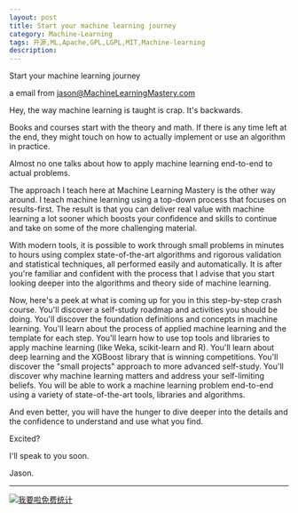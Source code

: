 ```yaml
---
layout: post
title: Start your machine learning journey
category: Machine-Learning
tags: 开源,ML,Apache,GPL,LGPL,MIT,Machine-learning
description: 
---
```


Start your machine learning journey

a email from jason@MachineLearningMastery.com

Hey, the way machine learning is taught is crap. It's backwards. 

Books and courses start with the theory and math. If there is any time left at the end, they might touch on how to actually implement or use an algorithm in practice.

Almost no one talks about how to apply machine learning end-to-end to actual problems.

The approach I teach here at Machine Learning Mastery is the other way around. I teach machine learning using a top-down process that focuses on results-first. The result is that you can deliver real value with machine learning a lot sooner which boosts your confidence and skills to continue and take on some of the more challenging material.

With modern tools, it is possible to work through small problems in minutes to hours using complex state-of-the-art algorithms and rigorous validation and statistical techniques, all performed easily and automatically. It is after you're familiar and confident with the process that I advise that you start looking deeper into the algorithms and theory side of machine learning. 

Now, here's a peek at what is coming up for you in this step-by-step crash course.
You'll discover a self-study roadmap and activities you should be doing.
You'll discover the foundation definitions and concepts in machine learning.
You'll learn about the process of applied machine learning and the template for each step.
You'll learn how to use top tools and libraries to apply machine learning (like Weka, scikit-learn and R).
You'll learn about deep learning and the XGBoost library that is winning competitions.
You'll discover the "small projects" approach to more advanced self-study.
You'll discover why machine learning matters and address your self-limiting beliefs.
You will be able to work a machine learning problem end-to-end using a variety of state-of-the-art tools, libraries and algorithms. 

And even better, you will have the hunger to dive deeper into the details and the confidence to understand and use what you find.

Excited?

I'll speak to you soon.

Jason.

---

<script language="javascript" type="text/javascript" src="//js.users.51.la/19176892.js"></script>
<noscript><a href="//www.51.la/?19176892" target="_blank"><img alt="&#x6211;&#x8981;&#x5566;&#x514D;&#x8D39;&#x7EDF;&#x8BA1;" src="//img.users.51.la/19176892.asp" style="border:none" /></a></noscript>

